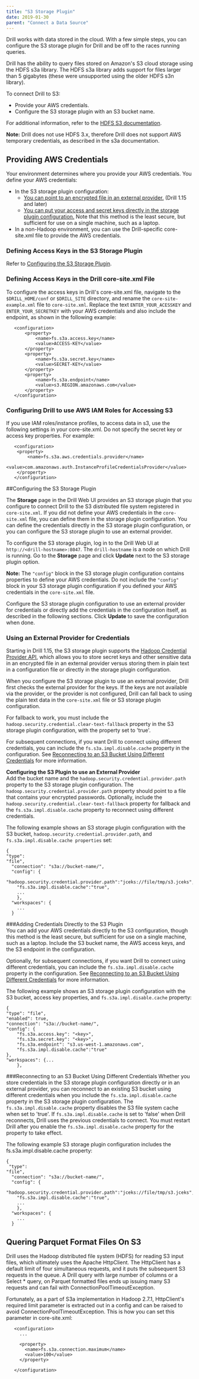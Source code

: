 ```yaml
---
title: "S3 Storage Plugin"
date: 2019-01-30
parent: "Connect a Data Source"
---
```

Drill works with data stored in the cloud. With a few simple steps, you can configure the S3 storage plugin for Drill and be off to the races running queries. 

Drill has the ability to query files stored on Amazon's S3 cloud storage using the HDFS s3a library. The HDFS s3a library adds support for files larger than 5 gigabytes (these were unsupported using the older HDFS s3n library).

To connect Drill to S3:  

- Provide your AWS credentials.   
- Configure the S3 storage plugin with an S3 bucket name.  

For additional information, refer to the [HDFS S3 documentation](https://hadoop.apache.org/docs/stable/hadoop-aws/tools/hadoop-aws/index.html).   

**Note:** Drill does not use HDFS 3.x, therefore Drill does not support AWS temporary credentials, as described in the s3a documentation.


## Providing AWS Credentials  

Your environment determines where you provide your AWS credentials. You define your AWS credentials:  

- In the S3 storage plugin configuration:
	- [You can point to an encrypted file in an external provider.]({{site.baseurl}}/docs/s3-storage-plugin/#using-an-external-provider-for-credentials) (Drill 1.15 and later) 
	- [You can put your access and secret keys directly in the storage plugin configuration.]({{site.baseurl}}/docs/s3-storage-plugin/#adding-credentials-directly-to-the-s3-plugin) Note that this method is the least secure, but sufficient for use on a single machine, such as a laptop.
- In a non-Hadoop environment, you can use the Drill-specific core-site.xml file to provide the AWS credentials.    

### Defining Access Keys in the S3 Storage Plugin  

Refer to [Configuring the S3 Storage Plugin]({{site.baseurl}}/docs/s3-storage-plugin/#configuring-the-s3-storage-plugin). 

### Defining Access Keys in the Drill core-site.xml File

To configure the access keys in Drill's core-site.xml file, navigate to the `$DRILL_HOME/conf` or `$DRILL_SITE` directory, and rename the `core-site-example.xml` file to `core-site.xml`. Replace the text `ENTER_YOUR_ACESSKEY` and `ENTER_YOUR_SECRETKEY` with your AWS credentials and also include the endpoint, as shown in the following example:   

       <configuration>
           <property>
               <name>fs.s3a.access.key</name>
               <value>ACCESS-KEY</value>
           </property>
           <property>
               <name>fs.s3a.secret.key</name>
               <value>SECRET-KEY</value>
           </property>
           <property>
               <name>fs.s3a.endpoint</name>
               <value>s3.REGION.amazonaws.com</value>
           </property>
       </configuration>  

### Configuring Drill to use AWS IAM Roles for Accessing S3

If you use IAM roles/instance profiles, to access data in s3, use the following settings in your core-site.xml. Do not specify the secret key or access key properties. For example:

       <configuration>
		<property>
		    <name>fs.s3a.aws.credentials.provider</name>
		    <value>com.amazonaws.auth.InstanceProfileCredentialsProvider</value>
		</property>
       </configuration>    

##Configuring the S3 Storage Plugin

The **Storage** page in the Drill Web UI provides an S3 storage plugin that you configure to connect Drill to the S3 distributed file system registered in `core-site.xml`. If you did not define your AWS credentials in the `core-site.xml` file, you can define them in the storage plugin configuration. You can define the credentials directly in the S3 storage plugin configuration, or you can configure the S3 storage plugin to use an external provider.

To configure the S3 storage plugin, log in to the Drill Web UI at `http://<drill-hostname>:8047`. The `drill-hostname` is a node on which Drill is running. Go to the **Storage** page and click **Update** next to the S3 storage plugin option. 

**Note:** The `"config"` block in the S3 storage plugin configuration contains properties to define your AWS credentials. Do not include the `"config"` block in your S3 storage plugin configuration if you defined your AWS credentials in the `core-site.xml` file.  

Configure the S3 storage plugin configuration to use an external provider for credentials or directly add the credentials in the configuration itself, as described in the following sections. Click **Update** to save the configuration when done. 

### Using an External Provider for Credentials
Starting in Drill 1.15, the S3 storage plugin supports the [Hadoop Credential Provider API](https://hadoop.apache.org/docs/current/hadoop-project-dist/hadoop-common/CredentialProviderAPI.html), which allows you to store secret keys and other sensitive data in an encrypted file in an external provider versus storing them in plain text in a configuration file or directly in the storage plugin configuration.
 
When you configure the S3 storage plugin to use an external provider, Drill first checks the external provider for the keys. If the keys are not available via the provider, or the provider is not configured, Drill can fall back to using the plain text data in the `core-site.xml` file or S3 storage plugin configuration. 

For fallback to work, you must include the `hadoop.security.credential.clear-text-fallback` property in the S3 storage plugin configuration, with the property set to 'true'. 

For subsequent connections, if you want Drill to connect using different credentials, you can include the `fs.s3a.impl.disable.cache` property in the  configuration. See [Reconnecting to an S3 Bucket Using Different Credentials]({{site.baseurl}}/docs/s3-storage-plugin/#reconnecting-to-an-s3-bucket-using-different-credentials) for more information.  

**Configuring the S3 Plugin to use an External Provider**  
Add the bucket name and the `hadoop.security.credential.provider.path` property to the S3 storage plugin configuration. The `hadoop.security.credential.provider.path` property should point to a file that contains your encrypted passwords. Optionally, include the `hadoop.security.credential.clear-text-fallback` property for fallback and the `fs.s3a.impl.disable.cache` property to reconnect using different credentials. 
 
The following example shows an S3 storage plugin configuration with the S3 bucket, `hadoop.security.credential.provider.path`, and `fs.s3a.impl.disable.cache properties` set:  

	{
 	"type":
    "file",
	  "connection": "s3a://bucket-name/",
	  "config": {
	    "hadoop.security.credential.provider.path":"jceks://file/tmp/s3.jceks",
	    "fs.s3a.impl.disable.cache":"true",
	    ...
	    },
	  "workspaces": {
	    ...
	  }  

###Adding Credentials Directly to the S3 Plugin  
You can add your AWS credentials directly to the S3 configuration, though this method is the least secure, but sufficient for use on a single machine, such as a laptop. Include the S3 bucket name, the AWS access keys, and the S3 endpoint in the configuration. 

Optionally, for subsequent connections, if you want Drill to connect using different credentials, you can include the `fs.s3a.impl.disable.cache` property in the  configuration. See [Reconnecting to an S3 Bucket Using Different Credentials]({{site.baseurl}}/docs/s3-storage-plugin/#reconnecting-to-an-s3-bucket-using-different-credentials) for more information.

The following example shows an S3 storage plugin configuration with the S3 bucket, access key properties, and `fs.s3a.impl.disable.cache` property:

    {
	"type": "file",
	"enabled": true,
	"connection": "s3a://bucket-name/",
	"config": {
		"fs.s3a.access.key": "<key>",
		"fs.s3a.secret.key": "<key>",
		"fs.s3a.endpoint": "s3.us-west-1.amazonaws.com",
	    "fs.s3a.impl.disable.cache":"true"
	},
	"workspaces": {...
		},  

###Reconnecting to an S3 Bucket Using Different Credentials 
Whether you store credentials in the S3 storage plugin configuration directly or in an external provider, you can reconnect to an existing S3 bucket using different credentials when you include the `fs.s3a.impl.disable.cache` property in the S3 storage plugin configuration. The `fs.s3a.impl.disable.cache` property disables the S3 file system cache when set to 'true'. If `fs.s3a.impl.disable.cache` is set to 'false' when Drill reconnects, Drill uses the previous credentials to connect. You must restart Drill after you enable the `fs.s3a.impl.disable.cache` property for the property to take effect.

The following example S3 storage plugin configuration includes the fs.s3a.impl.disable.cache property:


	{
	 "type":
	"file",
	  "connection": "s3a://bucket-name/",
	  "config": {
	    "hadoop.security.credential.provider.path":"jceks://file/tmp/s3.jceks",
	    "fs.s3a.impl.disable.cache":"true",
	    ...
	    },
	  "workspaces": {
	    ...
	  }

## Quering Parquet Format Files On S3 

Drill uses the Hadoop distributed file system (HDFS) for reading S3 input files, which ultimately uses the Apache HttpClient. The HttpClient has a default limit of four simultaneous requests, and it puts the subsequent S3 requests in the queue. A Drill query with large number of columns or a Select * query, on Parquet formatted files ends up issuing many S3 requests and can fail with ConnectionPoolTimeoutException.   

Fortunately, as a part of S3a implementation in Hadoop 2.7.1, HttpClient's required limit parameter is extracted out in a config and can be raised to avoid ConnectionPoolTimeoutException. This is how you can set this parameter in core-site.xml:


       <configuration>
         ...
         
         <property>
           <name>fs.s3a.connection.maximum</name>
           <value>100</value>
         </property>
       
       </configuration>

